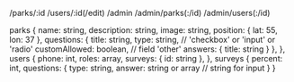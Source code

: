 /parks/:id
/users/:id(/edit)
/admin
/admin/parks(:/id)
/admin/users(:/id)

parks {
  name: string,
  description: string,
  image: string,
  position: {
    lat: 55,
    lon: 37
  },
  questions: {
    title: string,
    type: string, // 'checkbox' or 'input' or 'radio'
    customAllowed: boolean, // field 'other'
    answers: {
      title: string
    }
  },
},
users {
  phone: int,
  roles: array,
  surveys: {
    id: string
  },
},
surveys {
  percent: int,
  questions: {
    type: string,
    answer: string or array // string for input
  }
}
